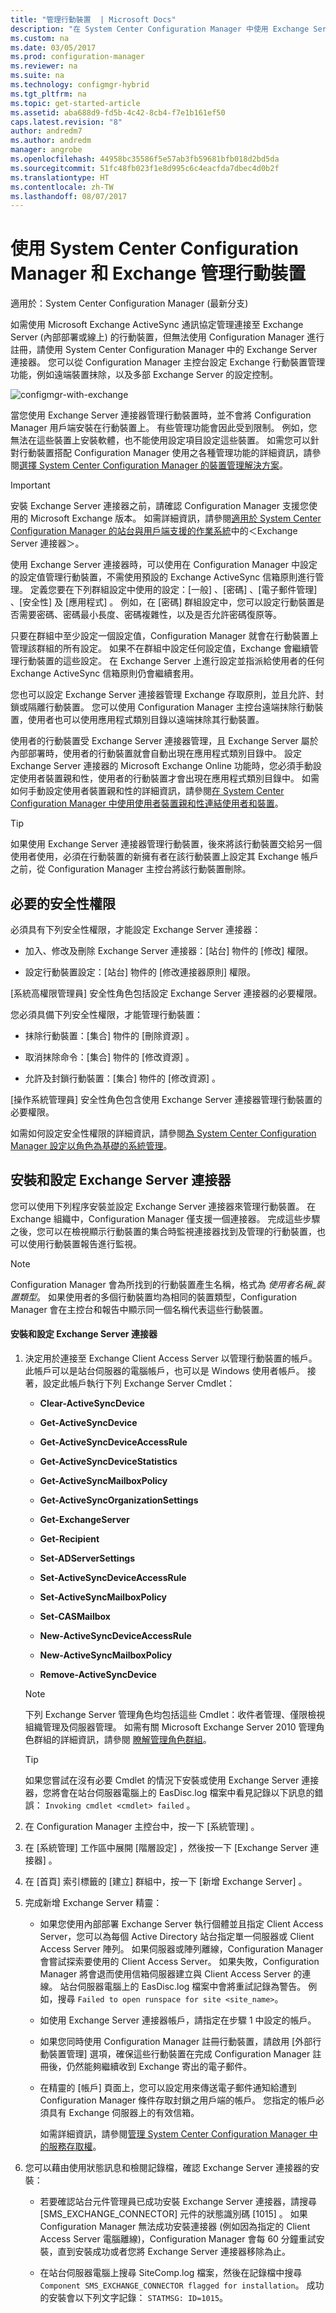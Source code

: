 ```yaml
---
title: "管理行動裝置  | Microsoft Docs"
description: "在 System Center Configuration Manager 中使用 Exchange Server 連接器管理行動裝置。"
ms.custom: na
ms.date: 03/05/2017
ms.prod: configuration-manager
ms.reviewer: na
ms.suite: na
ms.technology: configmgr-hybrid
ms.tgt_pltfrm: na
ms.topic: get-started-article
ms.assetid: aba688d9-fd5b-4c42-8cb4-f7e1b161ef50
caps.latest.revision: "8"
author: andredm7
ms.author: andredm
manager: angrobe
ms.openlocfilehash: 44958bc35586f5e57ab3fb59681bfb018d2bd5da
ms.sourcegitcommit: 51fc48fb023f1e8d995c6c4eacfda7dbec4d0b2f
ms.translationtype: HT
ms.contentlocale: zh-TW
ms.lasthandoff: 08/07/2017
---
```

# <a name="manage-mobile-devices-with-system-center-configuration-manager-and-exchange"></a>使用 System Center Configuration Manager 和 Exchange 管理行動裝置

適用於：System Center Configuration Manager (最新分支)

如需使用 Microsoft Exchange ActiveSync 通訊協定管理連接至 Exchange Server (內部部署或線上) 的行動裝置，但無法使用 Configuration Manager 進行註冊，請使用 System Center Configuration Manager 中的 Exchange Server 連接器。 您可以從 Configuration Manager 主控台設定 Exchange 行動裝置管理功能，例如遠端裝置抹除，以及多部 Exchange Server 的設定控制。  

 ![configmgr&#45;with&#45;exchange](../../mdm/deploy-use/media/configmgr-with-exchange.png "configmgr-with-exchange")  

 當您使用 Exchange Server 連接器管理行動裝置時，並不會將 Configuration Manager 用戶端安裝在行動裝置上。 有些管理功能會因此受到限制。 例如，您無法在這些裝置上安裝軟體，也不能使用設定項目設定這些裝置。 如需您可以針對行動裝置搭配 Configuration Manager 使用之各種管理功能的詳細資訊，請參閱[選擇 System Center Configuration Manager 的裝置管理解決方案](../../core/plan-design/choose-a-device-management-solution.md)。  

> [!IMPORTANT]  
>  安裝 Exchange Server 連接器之前，請確認 Configuration Manager 支援您使用的 Microsoft Exchange 版本。 如需詳細資訊，請參閱[適用於 System Center Configuration Manager 的站台與用戶端支援的作業系統](/sccm/core/plan-design/configs/supported-operating-systems-for-site-system-servers)中的＜Exchange Server 連接器＞。  

 使用 Exchange Server 連接器時，可以使用在 Configuration Manager 中設定的設定值管理行動裝置，不需使用預設的 Exchange ActiveSync 信箱原則進行管理。 定義您要在下列群組設定中使用的設定：[一般] 、[密碼] 、[電子郵件管理] 、[安全性] 及 [應用程式] 。 例如，在 [密碼]  群組設定中，您可以設定行動裝置是否需要密碼、密碼最小長度、密碼複雜性，以及是否允許密碼復原等。  

 只要在群組中至少設定一個設定值，Configuration Manager 就會在行動裝置上管理該群組的所有設定。 如果不在群組中設定任何設定值，Exchange 會繼續管理行動裝置的這些設定。 在 Exchange Server 上進行設定並指派給使用者的任何 Exchange ActiveSync 信箱原則仍會繼續套用。  

 您也可以設定 Exchange Server 連接器管理 Exchange 存取原則，並且允許、封鎖或隔離行動裝置。 您可以使用 Configuration Manager 主控台遠端抹除行動裝置，使用者也可以使用應用程式類別目錄以遠端抹除其行動裝置。  

 使用者的行動裝置受 Exchange Server 連接器管理，且 Exchange Server 屬於內部部署時，使用者的行動裝置就會自動出現在應用程式類別目錄中。 設定 Exchange Server 連接器的 Microsoft Exchange Online 功能時，您必須手動設定使用者裝置親和性，使用者的行動裝置才會出現在應用程式類別目錄中。 如需如何手動設定使用者裝置親和性的詳細資訊，請參閱[在 System Center Configuration Manager 中使用使用者裝置親和性連結使用者和裝置](../../apps/deploy-use/link-users-and-devices-with-user-device-affinity.md)。  

> [!TIP]  
>  如果使用 Exchange Server 連接器管理行動裝置，後來將該行動裝置交給另一個使用者使用，必須在行動裝置的新擁有者在該行動裝置上設定其 Exchange 帳戶之前，從 Configuration Manager 主控台將該行動裝置刪除。  

## <a name="required-security-permissions"></a>必要的安全性權限  
 必須具有下列安全性權限，才能設定 Exchange Server 連接器：  

-   加入、修改及刪除 Exchange Server 連接器：[站台]  物件的 [修改]  權限。  

-   設定行動裝置設定：[站台]  物件的 [修改連接器原則]  權限。  

 [系統高權限管理員]  安全性角色包括設定 Exchange Server 連接器的必要權限。  

 您必須具備下列安全性權限，才能管理行動裝置：  

-   抹除行動裝置：[集合]  物件的 [刪除資源]  。  

-   取消抹除命令：[集合]  物件的 [修改資源]  。  

-   允許及封鎖行動裝置：[集合]  物件的 [修改資源]  。  

 [操作系統管理員]  安全性角色包含使用 Exchange Server 連接器管理行動裝置的必要權限。  

 如需如何設定安全性權限的詳細資訊，請參閱[為 System Center Configuration Manager 設定以角色為基礎的系統管理](../../core/servers/deploy/configure/configure-role-based-administration.md)。  

## <a name="installing-and-configuring-an-exchange-server-connector"></a>安裝和設定 Exchange Server 連接器  
 您可以使用下列程序安裝並設定 Exchange Server 連接器來管理行動裝置。 在 Exchange 組織中，Configuration Manager 僅支援一個連接器。 完成這些步驟之後，您可以在檢視顯示行動裝置的集合時監視連接器找到及管理的行動裝置，也可以使用行動裝置報告進行監視。  

> [!NOTE]  
>  Configuration Manager 會為所找到的行動裝置產生名稱，格式為 *使用者名稱*_*裝置類型*。 如果使用者的多個行動裝置均為相同的裝置類型，Configuration Manager 會在主控台和報告中顯示同一個名稱代表這些行動裝置。  

#### <a name="to-install-and-configure-an-exchange-server-connector"></a>安裝和設定 Exchange Server 連接器  

1.  決定用於連接至 Exchange Client Access Server 以管理行動裝置的帳戶。 此帳戶可以是站台伺服器的電腦帳戶，也可以是 Windows 使用者帳戶。 接著，設定此帳戶執行下列 Exchange Server Cmdlet：  

    -   **Clear-ActiveSyncDevice**  

    -   **Get-ActiveSyncDevice**  

    -   **Get-ActiveSyncDeviceAccessRule**  

    -   **Get-ActiveSyncDeviceStatistics**  

    -   **Get-ActiveSyncMailboxPolicy**  

    -   **Get-ActiveSyncOrganizationSettings**  

    -   **Get-ExchangeServer**  

    -   **Get-Recipient**  

    -   **Set-ADServerSettings**  

    -   **Set-ActiveSyncDeviceAccessRule**  

    -   **Set-ActiveSyncMailboxPolicy**  

    -   **Set-CASMailbox**  

    -   **New-ActiveSyncDeviceAccessRule**  

    -   **New-ActiveSyncMailboxPolicy**  

    -   **Remove-ActiveSyncDevice**  

    > [!NOTE]  
    >  下列 Exchange Server 管理角色均包括這些 Cmdlet：收件者管理、僅限檢視組織管理及伺服器管理。 如需有關 Microsoft Exchange Server 2010 管理角色群組的詳細資訊，請參閱 [瞭解管理角色群組](http://go.microsoft.com/fwlink/p/?LinkId=212914)。  

    > [!TIP]  
    >  如果您嘗試在沒有必要 Cmdlet 的情況下安裝或使用 Exchange Server 連接器，您將會在站台伺服器電腦上的 EasDisc.log 檔案中看見記錄以下訊息的錯誤： `Invoking cmdlet <cmdlet> failed` 。  

2.  在 Configuration Manager 主控台中，按一下 [系統管理] 。  

3.  在 [系統管理]  工作區中展開 [階層設定] ，然後按一下 [Exchange Server 連接器] 。  

4.  在 [首頁]  索引標籤的 [建立]  群組中，按一下 [新增 Exchange Server] 。  

5.  完成新增 Exchange Server 精靈：  

    -   如果您使用內部部署 Exchange Server 執行個體並且指定 Client Access Server，您可以為每個 Active Directory 站台指定單一伺服器或 Client Access Server 陣列。 如果伺服器或陣列離線，Configuration Manager 會嘗試探索要使用的 Client Access Server。 如果失敗，Configuration Manager 將會退而使用信箱伺服器建立與 Client Access Server 的連線。 站台伺服器電腦上的 EasDisc.log 檔案中會將重試記錄為警告。 例如，搜尋 `Failed to open runspace for site <site_name>`。  

    -   如使用 Exchange Server 連接器帳戶，請指定在步驟 1 中設定的帳戶。  

    -   如果您同時使用 Configuration Manager 註冊行動裝置，請啟用 [外部行動裝置管理] 選項，確保這些行動裝置在完成 Configuration Manager 註冊後，仍然能夠繼續收到 Exchange 寄出的電子郵件。  

    -   在精靈的 [帳戶] 頁面上，您可以設定用來傳送電子郵件通知給遭到 Configuration Manager 條件存取封鎖之用戶端的帳戶。 您指定的帳戶必須具有 Exchange 伺服器上的有效信箱。  

         如需詳細資訊，請參閱[管理 System Center Configuration Manager 中的服務存取權](../../protect/deploy-use/manage-access-to-services.md)。  

6.  您可以藉由使用狀態訊息和檢閱記錄檔，確認 Exchange Server 連接器的安裝：  

    -   若要確認站台元件管理員已成功安裝 Exchange Server 連接器，請搜尋 [SMS_EXCHANGE_CONNECTOR]  元件的狀態識別碼 [1015]  。 如果 Configuration Manager 無法成功安裝連接器 (例如因為指定的 Client Access Server 電腦離線)，Configuration Manager 會每 60 分鐘重試安裝，直到安裝成功或者您將 Exchange Server 連接器移除為止。  

    -   在站台伺服器電腦上搜尋 SiteComp.log 檔案，然後在記錄檔中搜尋 `Component SMS_EXCHANGE_CONNECTOR flagged for installation`。 成功的安裝會以下列文字記錄： `STATMSG: ID=1015`。  
